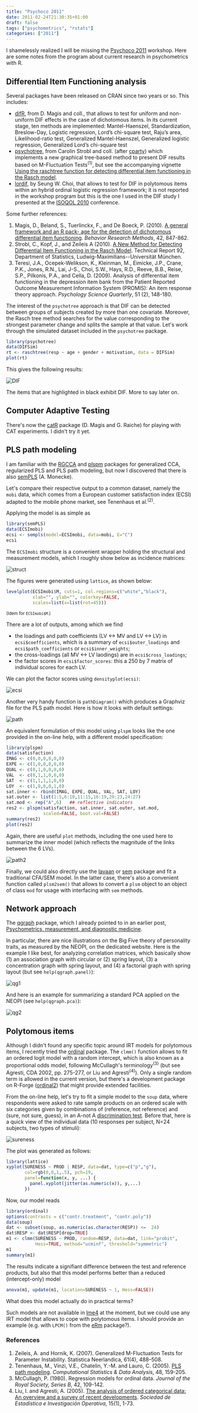 ```yaml
---
title: "Psychoco 2011"
date: 2011-02-24T21:30:35+01:00
draft: false
tags: ["psychometrics", "rstats"]
categories: ["2011"]
---
```


I shamelessly realized I will be missing the [Psychoco 2011](http://uni-tuebingen.de/psychologie/psychoco/) <i class="fa fa-chain-broken fa-1x"></i> workshop. Here are some notes from the program about current research in psychometrics with R.

## Differential Item Functioning analysis

Several packages have been released on CRAN since two years or so. This includes:

- [difR](http://cran.r-project.org/web/packages/difR/index.html), from D. Magis and coll., that allows to test for uniform and non-uniform DIF effects in the case of dichotomous items. In its current stage, ten methods are implemented: Mantel-Haenszel, Standardization, Breslow-Day, Logistic regression, Lord’s chi-square test, Raju’s area, Likelihood-ratio test, Generalized Mantel-Haenszel, Generalized logistic regression, Generalized Lord’s chi-square test
- [psychotree](http://cran.r-project.org/web/packages/psychotree/index.html), from Carolin Strobl and coll. (after [cparty](http://cran.r-project.org/web/packages/cparty/index.html)) which implements a new graphical tree-based method to present DIF results based on M-Fluctuation Tests<sup>(1)</sup>, but see the accompanying vignette [Using the raschtree function for detecting differential item functioning in the Rasch model](http://cran.r-project.org/web/packages/psychotree/vignettes/raschtree.pdf).
- [lordif](http://cran.r-project.org/web/packages/lordif/index.html), by Seung W. Choi, that allows to test for DIF in polytomous items within an hybrid ordinal logistic regression framework; it is not reported in the workshop program but this is the one I used in the DIF study I presented at the [ISOQOL 2010](/post/the-17th-annual-isoqol-conference) conference.

Some further references:

1. Magis, D., Beland, S., Tuerlinckx, F., and De Boeck, P. (2010). [A general framework and an R pack- age for the detection of dichotomous differential item functioning](http://ppw.kuleuven.be/okp/_pdf/Magis2010AGFAA.pdf). *Behavior Research Methods*, 42, 847-862.
2. Strobl, C., Kopf, J., and Zeileis A (2010). [A New Method for Detecting Differential Item Functioning in the Rasch Model](http://epub.ub.uni-muenchen.de/11915/). Technical Report 92, Department of Statistics, Ludwig-Maximilians--Universität München.
3. Teresi, J.A., Ocepek-Welikson, K., Kleinman, M., Eimicke, J.P., Crane, P.K., Jones, R.N., Lai, J-S., Choi, S.W., Hays, R.D., Reeve, B.B., Reise, S.P., Pilkonis, P.A., and Cella, D. (2009). Analysis of differential item functioning in the depression item bank from the Patient Reported Outcome Measurement Information System (PROMIS): An item response theory approach. *Psychology Science Quarterly*, 51 (2), 148-180.

The interest of the `psychotree` approach is that DIF can be detected between groups of subjects created by more than one covariate. Moreover, the Rasch tree method searches for the value corresponding to the strongest parameter change and splits the sample at that value. Let's work through the simulated dataset included in the `psychotree` package.

```r
library(psychotree)
data(DIFSim)
rt <- raschtree(resp ~ age + gender + motivation, data = DIFSim)
plot(rt)
```

This gives the following results:

![DIF](/img/20110224204422.png)

The items that are highlighted in black exhibit DIF. More to say later on.

## Computer Adaptive Testing

There's now the [catR](http://cran.r-project.org/web/packages/catR/index.html) package (D. Magis and G. Raiche) for playing with CAT experiments. I didn't try it yet.

## PLS path modeling 

I am familiar with the [RGCCA](http://cran.r-project.org/web/packages/RGCCA/index.html) and [plspm](http://cran.r-project.org/web/packages/plspm/index.html) packages for generalized CCA, regularized PLS and PLS path modeling, but now I discovered that there is also [semPLS](http://cran.r-project.org/web/packages/semPLS/index.html) (A. Monecke).

Let's compare their respective output to a common dataset, namely the `mobi` data, which comes from a European customer satisfaction index (ECSI) adapted to the mobile phone market, see Tenenhaus et al.<sup>(2)</sup>.

Applying the model is as simple as

```r
library(semPLS)
data(ECSImobi)
ecsi <- sempls(model=ECSImobi, data=mobi, E="C")
ecsi
```

The `ECSImobi` structure is a convenient wrapper holding the structural and measurement models, which I roughly show below as incidence matrices:

![struct](/img/20110224163554.png)

The figures were generated using `lattice`, as shown below:

```r
levelplot(ECSImobi$M, cuts=1, col.regions=c("white","black"), 
          xlab="", ylab="", colorkey=FALSE, 
          scales=list(x=list(rot=45)))
```
<small>(Idem for `ECSImobi$M`.)</small>

There are a lot of outputs, among which we find

- the loadings and path coefficients (LV <-> MV and LV <-> LV) in `ecsi$coefficients`, which is a summary of `ecsi$outer_loadings` and `ecsi$path_coefficients` or `ecsi$inner_weights`;
- the cross-loadings (all MV <-> LV laodings) are in `ecsi$cross_loadings`;
- the factor scores in `ecsi$factor_scores`: this a 250 by 7 matrix of individual scores for each LV.
  
We can plot the factor scores using `densityplot(ecsi)`: 

![ecsi](/img/20110224155249.png)

Another very handy function is `pathDiagram()` which produces a Graphviz file for the PLS path model. Here is how it looks with default settings:

![path](/img/20110224161129.png)

An equivalent formulation of this model using `plspm` looks like the one provided in the on-line help, with a different model specification:

```r
library(plspm)
data(satisfaction)
IMAG <- c(0,0,0,0,0,0)
EXPE <- c(1,0,0,0,0,0)
QUAL <- c(0,1,0,0,0,0)
VAL  <- c(0,1,1,0,0,0)
SAT  <- c(1,1,1,1,0,0) 
LOY  <- c(1,0,0,0,1,0)
sat.inner <- rbind(IMAG, EXPE, QUAL, VAL, SAT, LOY)
sat.outer <- list(1:5,6:10,11:15,16:19,20:23,24:27)
sat.mod <- rep("A",6)   ## reflective indicators
res2 <- plspm(satisfaction, sat.inner, sat.outer, sat.mod, 
              scaled=FALSE, boot.val=FALSE)
summary(res2)
plot(res2)
```

Again, there are useful `plot` methods, including the one used here to summarize the inner model (which reflects the magnitude of the links between the 6 LVs).

![path2](/img/20110224165315.png)

Finally, we could also directly use the [lavaan](http://cran.r-project.org/web/packages/lavaan/index.html) or [sem](http://cran.r-project.org/web/packages/sem/index.html) package and fit a traditional CFA/SEM model. In the latter case, there's also a convenient function called `plsm2sem()` that allows to convert a `plsm` object to an object of class `mod` for usage with interfacing with `sem` methods.


## Network approach

The [qgraph](http://cran.r-project.org/web/packages/qgraph/index.html) package, which I already pointed to in an earlier post, [Psychometrics, measurement, and diagnostic medicine](/post/psychometrics-measurement-and-diagnostic-medicine).

In particular, there are nice illustrations on the Big Five theory of personality traits, as measured by the NEOPI, on the dedicated website. Here is the example I like best, for analyzing correlation matrices, which basically show (1) an association graph with circular or (2) spring layout, (3) a concentration graph with spring layout, and (4) a factorial graph with spring layout (but see
`help(qgraph.panel)`):  

![qg1](/img/20110224170255.png)

And here is an example for summarizing a standard PCA applied on the NEOPI (see `help(qgraph.pca)`):

![qg2](/img/20110224170309.png)

## Polytomous items 

Although I didn't found any specific topic around IRT models for polytomous items, I recently tried the [ordinal](http://cran.r-project.org/web/packages/ordinal/index.html) package. The `clmm()` function allows to fit an ordered logit model with a random intercept, which is also known as a proportional odds model, following McCullagh's terminology<sup>(3)</sup> (but see Agresti, CDA 2002, pp. 275-277, or Liu and Agresti<sup>(4)</sup>). Only a single random term is allowed in the current version, but there's a development package on R-Forge ([ordinal2](https://r-forge.r-project.org/R/?group_id=800)) that might provide extended facilities.


From the on-line help, let's try to fit a simple model to the `soup` data, where respondents were asked to rate sample products on an ordered scale with six categories given by combinations of (reference, not reference) and (sure, not sure, guess), in an A-not A [discrimination test](http://en.wikipedia.org/wiki/Discrimination_testing). Before that, here is a quick view of the individual data (10 responses per subject, N=24 subjects, two types of stimuli):

![sureness](/img/20110224151821.png)

The plot was generated as follows:

```r
library(lattice)
xyplot(SURENESS ~ PROD | RESP, data=dat, type=c("p","g"),
       col=rgb(0,0,1,.5), pch=19,
       panel=function(x, y, ...) { 
         panel.xyplot(jitter(as.numeric(x)), y,...)
       })
```

Now, our model reads

```r
library(ordinal)
options(contrasts = c("contr.treatment", "contr.poly"))
data(soup)
dat <- subset(soup, as.numeric(as.character(RESP)) <=  24)
dat$RESP <- dat$RESP[drop=TRUE]
m1 <- clmm(SURENESS ~ PROD, random=RESP, data=dat, link="probit",
           Hess=TRUE, method="ucminf", threshold="symmetric")
m1
summary(m1)
```

The results indicate a signifiant difference between the test and reference products, but also that this model performs better than a reduced (intercept-only) model

```r
anova(m1, update(m1, location=SURENESS ~ 1, Hess=FALSE))
```

What does this model actually do in practical terms?

Such models are not available in [lme4](http://cran.r-project.org/web/packages/lme4/index.html) at the moment, but we could use any IRT model that allows to cope with polytomous items. I should provide an example (e.g. with `LPCM()` from the [eRm](http://cran.r-project.org/web/packages/eRm/index.html) package?).

### References

1. Zeileis, A. and Hornik, K. (2007). Generalized M-Fluctuation Tests for Parameter Instability. Statistica Neerlandica, 61(4), 488–508.
2. Tenenhaus, M., Vinzi, V.E., Chatelin, Y.-M. and Lauro, C. (2005). [PLS path modeling](http://www.stat.uni-muenchen.de/institut/ag/leisch/teaching/msl0910/PLS_path_modeling.pdf). *Computational Statistics & Data Analysis*, 48, 159-205.
3. McCullagh, P. (1980). Regression models for ordinal data. *Journal of the Royal Society, Series B*, 42, 109-142.
4. Liu, I. and Agresti, A. (2005). [The analysis of ordered categorical data: An overview and a survey of recent developments](http://petra.euitio.uniovi.es/~i1770184/Archivos/t141/Test_agresti.pdf). *Sociedad de Estadística e Investigación Operativa*, 15(1), 1-73.
